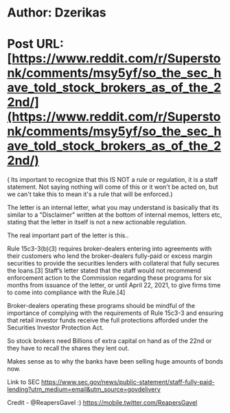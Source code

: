 # Author: Dzerikas
# Post URL: [https://www.reddit.com/r/Superstonk/comments/msy5yf/so_the_sec_have_told_stock_brokers_as_of_the_22nd/](https://www.reddit.com/r/Superstonk/comments/msy5yf/so_the_sec_have_told_stock_brokers_as_of_the_22nd/)


( Its important to recognize that this IS NOT a rule or regulation, it is a staff statement. Not saying nothing will come of this or it won't be acted on, but we can't take this to mean it's a rule that will be enforced.)


The letter is an internal letter, what you may understand is basically that its  similar to a "Disclaimer" written at the bottom of internal memos, letters etc, stating that the letter in itself is not a new actionable regulation. 

The real important part of the letter is this.. 

Rule 15c3-3(b)(3) requires broker-dealers entering into agreements with their customers who lend the broker-dealers fully-paid or excess margin securities to provide the securities lenders with collateral that fully secures the loans.[3]  Staff’s letter stated that the staff would not recommend enforcement action to the Commission regarding these programs for six months from issuance of the letter, or until April 22, 2021, to give firms time to come into compliance with the Rule.[4] 

Broker-dealers operating these programs should be mindful of the importance of complying with the requirements of Rule 15c3-3 and ensuring that retail investor funds receive the full protections afforded under the Securities Investor Protection Act.


So stock brokers need Billions of extra capital on hand as of the 22nd or they have to recall the shares they lent out. 

Makes sense as to why the banks have been selling huge amounts of bonds now.



Link to SEC https://www.sec.gov/news/public-statement/staff-fully-paid-lending?utm_medium=email&utm_source=govdelivery


Credit - @ReapersGavel :)
https://mobile.twitter.com/ReapersGavel